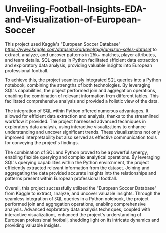 # Unveiling-Football-Insights-EDA-and-Visualization-of-European-Soccer
This project used Kaggle's "European Soccer Database" *https://www.kaggle.com/datasets/karkavelrajaj/amazon-sales-dataset* to extract, analyze, and uncover patterns in 25k+ matches, player attributes, and team details. SQL queries in Python facilitated efficient data extraction and exploratory data analysis, providing valuable insights into European professional football.

To achieve this, the project seamlessly integrated SQL queries into a Python notebook, combining the strengths of both technologies. By leveraging SQL's capabilities, the project performed join and aggregation operations, enabling the combination of relevant information from different tables. This facilitated comprehensive analysis and provided a holistic view of the data.

The integration of SQL within Python offered numerous advantages. It allowed for efficient data extraction and analysis, thanks to the streamlined workflow it provided. The project harnessed advanced techniques in exploratory data analysis, using interactive visualizations to enhance understanding and uncover significant trends. These visualizations not only improved interpretability but also served as effective communication tools for conveying the project's findings.

The combination of SQL and Python proved to be a powerful synergy, enabling flexible querying and complex analytical operations. By leveraging SQL's querying capabilities within the Python environment, the project efficiently extracted relevant information from the dataset. Joining and aggregating the data provided accurate insights into the relationships and patterns present within European professional football.

Overall, this project successfully utilized the "European Soccer Database" from Kaggle to extract, analyze, and uncover valuable insights. Through the seamless integration of SQL queries in a Python notebook, the project performed join and aggregation operations, enabling comprehensive analysis. Advanced exploratory data analysis techniques, coupled with interactive visualizations, enhanced the project's understanding of European professional football, shedding light on its intricate dynamics and providing valuable insights.
